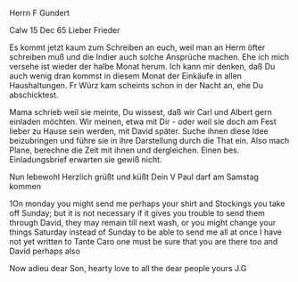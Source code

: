Herrn F Gundert

 Calw 15 Dec 65
Lieber Frieder

Es kommt jetzt kaum zum Schreiben an euch, weil man an Herm öfter schreiben muß und die Indier auch solche Ansprüche machen. Ehe ich mich versehe ist wieder der halbe Monat herum. Ich kann mir denken, daß Du auch wenig dran kommst in diesem Monat der Einkäufe in allen Haushaltungen. Fr Würz kam scheints schon in der Nacht an, ehe Du abschicktest.

Mama schrieb weil sie meinte, Du wissest, daß wir Carl und Albert gern einladen möchten. Wir meinen, etwa mit Dir - oder weil sie doch am Fest lieber zu Hause sein werden, mit David später. Suche ihnen diese Idee beizubringen und führe sie in ihre Darstellung durch die That ein. Also mach Plane, berechne die Zeit mit ihnen und dergleichen. Einen bes. Einladungsbrief erwarten sie gewiß nicht.

Nun lebewohl Herzlich grüßt und küßt
 Dein V
Paul darf am Samstag kommen


1On monday you might send me perhaps your shirt and Stockings you take off Sunday; but it is not necessary if it gives you trouble to send them through David, they may remain till next wash, or you might change your things Saturday instead of Sunday to be able to send me all at once 
I have not yet written to Tante Caro one must be sure that you are there too and David perhaps also

Now adieu dear Son, hearty love to all the dear people
 yours J.G
